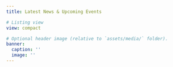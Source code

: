 ```yaml
---
title: Latest News & Upcoming Events

# Listing view
view: compact

# Optional header image (relative to `assets/media/` folder).
banner:
  caption: ''
  image: ''
---
```

